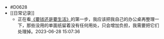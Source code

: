 - #D0628
- [[日常记录]]
	- 正在看[《要钱还是要生活》]([[《要钱还是要生活：没有财务自由，也能提前退休》读书笔记]])的第一步，我应该把我自己的办公桌再整理一下，那些没用的单面纸留着没有任何用处，只会增加负担，我需要把它们处理掉。2023-06-28 15:07:36